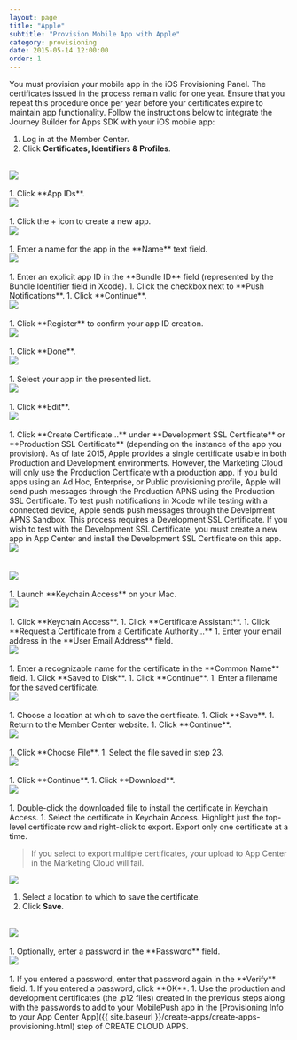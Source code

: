 ```yaml
---
layout: page
title: "Apple"
subtitle: "Provision Mobile App with Apple"
category: provisioning
date: 2015-05-14 12:00:00
order: 1
---
```

You must provision your mobile app in the iOS Provisioning Panel. The certificates issued in the process remain valid for one year. Ensure that you repeat this procedure once per year before your certificates expire to maintain app functionality. Follow the instructions below to integrate the Journey Builder for Apps SDK with your iOS mobile app:

1. Log in at the Member Center.
1. Click **Certificates, Identifiers & Profiles**.
<br/>
 <img class="img-responsive" src="{{ site.baseurl }}/assets/ioscertificates_step1.png" /><br/>
<br/>
1. Click **App IDs**.
<br/>
 <img class="img-responsive" src="{{ site.baseurl }}/assets/ioscertificates_step2.png" /><br/>
<br/>
1. Click the + icon to create a new app.
<br/>
 <img class="img-responsive" src="{{ site.baseurl }}/assets/ioscertificates_step3.png" /><br/>
<br/>
1. Enter a name for the app in the **Name** text field.
<br/>
 <img class="img-responsive" src="{{ site.baseurl }}/assets/ioscertificates_step4.png" /><br/>
 <br/>
1. Enter an explicit app ID in the **Bundle ID** field (represented by the Bundle Identifier field in Xcode).
1. Click the checkbox next to **Push Notifications**.
1. Click **Continue**.
<br/>
 <img class="img-responsive" src="{{ site.baseurl }}/assets/ioscertificates_step5.png" /><br/>
 <br/>
1. Click **Register** to confirm your app ID creation.
<br/>
 <img class="img-responsive" src="{{ site.baseurl }}/assets/ioscertificates_step6.png" /><br/>
 <br/>
1. Click **Done**.
<br/>
 <img class="img-responsive" src="{{ site.baseurl }}/assets/ioscertificates_step7.png" /><br/>
 <br/>
1. Select your app in the presented list.
<br/>
 <img class="img-responsive" src="{{ site.baseurl }}/assets/ioscertificates_step8.png" /><br/>
 <br/>
1. Click **Edit**.
<br/>
 <img class="img-responsive" src="{{ site.baseurl }}/assets/ioscertificates_step9.png" /><br/>
 <br/>
1. Click **Create Certificate...** under **Development SSL Certificate** or **Production SSL Certificate** (depending on the instance of the app you provision). As of late 2015, Apple provides a single certificate usable in both Production and Development environments. However, the Marketing Cloud will only use the Production Certificate with a production app. If you build apps using an Ad Hoc, Enterprise, or Public provisioning profile, Apple will send push messages through the Production APNS using the Production SSL Certificate. To test push notifications in Xcode while testing with a connected device, Apple sends push messages through the Develpment APNS Sandbox. This process requires a Development SSL Certificate. If you wish to test with the Development SSL Certificate, you must create a new app in App Center and install the Development SSL Certificate on this app.
<br/>
 <img class="img-responsive" src="{{ site.baseurl }}/assets/AppIdShowingBothCerts.png" /><br/>
<br/>
<br/>
 <img class="img-responsive" src="{{ site.baseurl }}/assets/CertificateDetailsShowingCommonName.png" /><br/>
<br/>
1. Launch **Keychain Access** on your Mac.
<br/>
 <img class="img-responsive" src="{{ site.baseurl }}/assets/ioskeychain19.jpg" /><br/>
<br/>
1. Click **Keychain Access**.
1. Click **Certificate Assistant**.
1. Click **Request a Certificate from a Certificate Authority...**
1. Enter your email address in the **User Email Address** field.
<br/>
 <img class="img-responsive" src="{{ site.baseurl }}/assets/ioscertificateinformation20.jpg" /><br/>
<br/>
1. Enter a recognizable name for the certificate in the **Common Name** field.
1. Click **Saved to Disk**.
1. Click **Continue**.
1. Enter a filename for the saved certificate.
<br/>
 <img class="img-responsive" src="{{ site.baseurl }}/assets/iossavecsr21.jpeg" /><br/>
<br/>
1. Choose a location at which to save the certificate.
1. Click **Save**.
1. Return to the Member Center website.
1. Click **Continue**.
<br/>
 <img class="img-responsive" src="{{ site.baseurl }}/assets/ioscertificates_step11.png" /><br/>
<br/>
1. Click **Choose File**.
1. Select the file saved in step 23.
<br/>
 <img class="img-responsive" src="{{ site.baseurl }}/assets/ioscertificates_step12.png" /><br/>
<br/>
1. Click **Continue**.
1. Click **Download**.
<br/>
 <img class="img-responsive" src="{{ site.baseurl }}/assets/ioscertificates_step13.png" /><br/>
<br/>
1. Double-click the downloaded file to install the certificate in Keychain Access.
1. Select the certificate in Keychain Access. Highlight just the top-level certificate row and right-click to export. Export only one certificate at a time.

   > If you select to export multiple certificates, your upload to App Center in the Marketing Cloud will fail.
 		
   <img class="img-responsive" src="{{ site.baseurl }}/assets/ioscertificates_step14.png" /><br/>
1. Select a location to which to save the certificate.
1. Click **Save**.
<br/>
 <img class="img-responsive" src="{{ site.baseurl }}/assets/ioscertificates_step15.png" /><br/>
<br/>
1. Optionally, enter a password in the **Password** field.
<br/>
 <img class="img-responsive" src="{{ site.baseurl }}/assets/iospassword26.jpg" /><br/>
<br/>
1. If you entered a password, enter that password again in the **Verify** field.
1. If you entered a password, click **OK**.
1. Use the production and development certificates (the .p12 files) created in the previous steps along with the passwords to add to your MobilePush app in the [Provisioning Info to your App Center App]({{ site.baseurl }}/create-apps/create-apps-provisioning.html) step of CREATE CLOUD APPS.